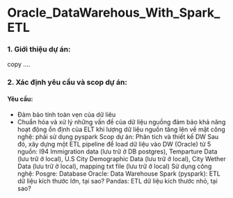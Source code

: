 # Oracle_DataWarehous_With_Spark_ETL
### 1. Giới thiệu dự án:
copy …. 
### 2. Xác định yêu cầu và scop dự án:
#### Yêu cầu:
- Đảm bảo tính toàn vẹn của dữ liêu
- Chuẩn hóa và xử lý những vấn đề của dữ liệu nguồng
đảm bảo khả năng hoạt động ổn định của ELT khi lượng dữ liệu nguồn tăng lên 
về mặt công nghệ: phải sử dụng pyspark 
Scop dự án:
Phân tích và thiết kế DW
Sau đó,  xây dựng một ETL pipeline để load dữ liệu vào DW (Oracle) từ 5 nguồn: 
I94 Immigration data (lưu trữ ở DB postgres), 
Temparture Data (lưu trữ ở local),
 U.S City Demographic Data (lưu trữ ở local),
 City Wether Data (lưu trữ ở local),
 mapping txt file (lưu trữ ở local) 
Sử dụng công nghệ: 
Posgre: Database
Oracle: Data Warehouse
Spark (pyspark): ETL dữ liệu kích thước lớn, tại sao? 
Pandas: ETL dữ liệu kích thước nhỏ, tại sao? 

